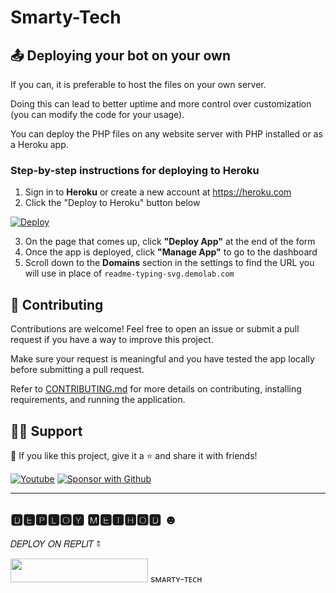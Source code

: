 # Smarty-Tech

## 📤 Deploying your bot on your own

If you can, it is preferable to host the files on your own server.

Doing this can lead to better uptime and more control over customization (you can modify the code for your usage).

You can deploy the PHP files on any website server with PHP installed or as a Heroku app.

### Step-by-step instructions for deploying to Heroku

1. Sign in to **Heroku** or create a new account at <https://heroku.com>
2. Click the "Deploy to Heroku" button below

[![Deploy](https://www.herokucdn.com/deploy/button.svg "Deploy to Heroku")](https://heroku.com/deploy?template=https://github.com/DenverCoder1/readme-typing-svg/tree/main)

3. On the page that comes up, click **"Deploy App"** at the end of the form
4. Once the app is deployed, click **"Manage App"** to go to the dashboard
5. Scroll down to the **Domains** section in the settings to find the URL you will use in place of `readme-typing-svg.demolab.com`

## 🤗 Contributing

Contributions are welcome! Feel free to open an issue or submit a pull request if you have a way to improve this project.

Make sure your request is meaningful and you have tested the app locally before submitting a pull request.

Refer to [CONTRIBUTING.md](/CONTRIBUTING.md) for more details on contributing, installing requirements, and running the application.

## 🙋‍♂️ Support

💙 If you like this project, give it a ⭐ and share it with friends!

<!-- markdownlint-disable MD033 -->
<p align="left">
  <a href="https://youtube.com/@smartytech-m7b?si=tNZ4_o5cM7uHnWJp?sub_confirmation=1"><img alt="Youtube" title="Youtube" src="https://img.shields.io/badge/-Subscribe-red?style=for-the-badge&logo=youtube&logoColor=white"/></a>
  <a href="https://github.com/sponsors/Deploybot6"><img alt="Sponsor with Github" title="Sponsor with Github" src="https://img.shields.io/badge/-Sponsor-ea4aaa?style=for-the-badge&logo=github&logoColor=white"/></a>
</p>
<!-- markdownlint-enable MD033 -->

---

<!-- markdownlint-disable MD033 -->
## 🅳🅴🅿︎🅻🅾︎🆈 🅼🅴🆃🅷🅾︎🅳 ☻︎
𝐷𝐸𝑃𝐿𝑂𝑌 𝑂𝑁 𝑅𝐸𝑃𝐿𝐼𝑇 ☟
<p align=""><a href="https://repl.it/github/Deploybot6/Smarty-Tech"> <img src="https://img.shields.io/badge/replit%20Deploy-blue?style=for-the-badge&logo=replit" width="220" height="38.45"/></a>
sᴍᴀʀᴛʏ-ᴛᴇᴄʜ
